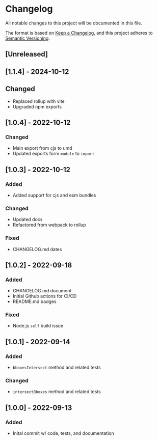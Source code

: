 # Changelog

All notable changes to this project will be documented in this file.

The format is based on [Keep a Changelog](https://keepachangelog.com/en/1.0.0/),
and this project adheres to [Semantic Versioning](https://semver.org/spec/v2.0.0.html).

## [Unreleased]

## [1.1.4] - 2024-10-12

## Changed

- Replaced rollup with vite
- Upgraded npm exports

## [1.0.4] - 2022-10-12

### Changed

- Main export from cjs to umd
- Updated exports form `module` to `import`

## [1.0.3] - 2022-10-12

### Added

- Added support for cjs and esm bundles

### Changed

- Updated docs
- Refactored from webpack to rollup

### Fixed

- CHANGELOG.md dates

## [1.0.2] - 2022-09-18

### Added

- CHANGELOG.md document
- Initial Github actions for CI/CD
- README.md badges

### Fixed

- Node.js `self` build issue

## [1.0.1] - 2022-09-14

### Added

- `bboxesIntersect` method and related tests

### Changed

- `intersectBboxes` method and related tests

## [1.0.0] - 2022-09-13

### Added

- Inital commit w/ code, tests, and documentation
